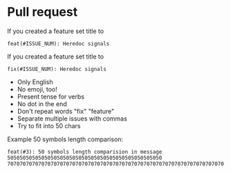 # Pull request

If you created a feature set title to

```
feat(#ISSUE_NUM): Heredoc signals
```

If you created a feature set title to

```
fix(#ISSUE_NUM): Heredoc signals
```

+ Only English
+ No emoji, too!
+ Present tense for verbs
+ No dot in the end
+ Don't repeat words "fix" "feature"
+ Separate multiple issues with commas
+ Try to fit into 50 chars

Example 50 symbols length comparison:
```
feat(#3): 50 symbols length comparision in message
50505050505050505050505050505050505050505050505050
7070707070707070707070707070707070707070707070707070707070707070707070
```
